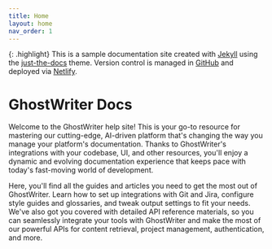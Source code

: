 ```yaml
---
title: Home
layout: home
nav_order: 1
---
```

{: .highlight}
This is a sample documentation site created with [Jekyll](https://jekyllrb.com/) using the [just-the-docs](https://github.com/just-the-docs/just-the-docs) theme. Version control is managed in [GitHub](https://github.com/wallacematthew/GhostWriter) and deployed via [Netlify](https://www.netlify.com/). 

# GhostWriter Docs

Welcome to the GhostWriter help site! This is your go-to resource for mastering our cutting-edge, AI-driven platform that's changing the way you manage your platform's documentation. Thanks to GhostWriter's integrations with your codebase, UI, and other resources, you'll enjoy a dynamic and evolving documentation experience that keeps pace with today's fast-moving world of development.

Here, you'll find all the guides and articles you need to get the most out of GhostWriter. Learn how to set up integrations with Git and Jira, configure style guides and glossaries, and tweak output settings to fit your needs. We've also got you covered with detailed API reference materials, so you can seamlessly integrate your tools with GhostWriter and make the most of our powerful APIs for content retrieval, project management, authentication, and more.    